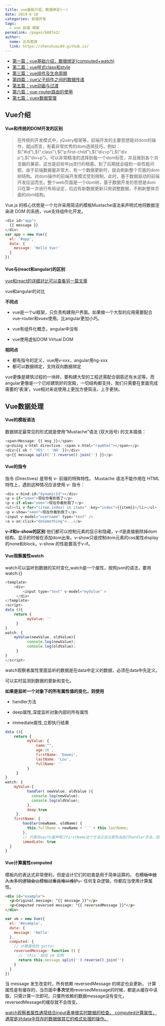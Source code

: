 ```yaml
---
title: vue基础介绍，数据绑定(一)
date: 2019-6-18
categories: 前端开发
tags: 
  - vue 前端 框架
permalink: /pages/b887e2/
author: 
  name: 北鸟南游
  link: https://shenshuai89.github.io/
---
```

*  [第一篇：vue基础介绍，数据绑定(computed+watch)](https://shenshuai89.github.io//2019/06/18/vue基础入门一方法和数据/)
*  [第二篇：vue样式class和style](https://shenshuai89.github.io//2019/06/20/vue样式class和style)
*  [第三篇：vue组件及生命周期](https://shenshuai89.github.io//2019/06/22/vue组件及生命周期)
*  [第四篇：vue父子组件之间的数据传递](https://shenshuai89.github.io//2019/06/24/vue父子组件之间的数据传递/)
*  [第五篇：vue动画与过渡](https://shenshuai89.github.io//2019/06/26/vue动画与过渡/)
*  [第六篇：vue-router路由的使用](https://shenshuai89.github.io//2019/06/28/vue-router路由的使用/)
*  [第七篇：vuex数据管理](https://shenshuai89.github.io//2019/06/30/vuex数据管理/)

## Vue介绍
#### Vue和传统的DOM开发的区别
> ​		在传统的开发模式中，jQuery框架等，前端开发的主要思想是对dom的操作，就jq而言，有着非常优秀的dom选择技巧，例如：$("#id"),$(".class"),$("p:first-child"),$("div>p"),$("div p"),$("div+p")。可以非常精准的选择到每一个dom标签，并且做到各个浏览器的兼容，这也是前些年jq流行的根基。
> ​		到了后期就会碰到一些性能问题，由于前端数据量非常大，有一个数据更新时，就会刷新整个页面的dom树结构。对dom操作的前端开发模式受到限制，此时，基于数据驱动的前端开发应运而生。整个web页面是一个dom树，基于数据开发的思想是dom只在第一次进行布局设定，后边有新数据更新只用调整数据，不刷新整体页面的dom结构。

Vue.js 的核心优势是一个允许采用简洁的模板Mustache语法来声明式地将数据渲染进 DOM 的系统，vue支持组件化开发。
``` js
<div id="app">
  {{ message }}
</div>
var app = new Vue({
  el: '#app',
  data: {
    message: 'Hello Vue!'
  }
})
```

#### Vue与(react和angular)的区别
[vue和react的详细对比可以查看另一篇文章](https://shenshuai89.github.io//2018/08/22/React%20%E4%B8%8E%20Vue%20%E5%88%9B%E5%BB%BA%E5%90%8C%E4%B8%80%E6%AC%BE%20App%E7%9A%84%E5%AF%B9%E6%AF%94/)

vue和angular的对比

**不同点**

* vue是一个ui框架，只负责构建用户界面。如果做一个大型的应用需要配合vue-router和vuex使用。比angular更加小巧。

* vue有组件化概念，angular中没有

* vue使用虚拟DOM Virtual DOM

**相同点**
* 都有指令的定义，vue用v-xxx，angular用ng-xxx
* 都可以数据绑定，支持双向数据绑定

vue更像是建筑过程的一块砖，要构建大型的工程还需配合钢筋还有水泥等。而angular更像是一个已经建筑好的宫殿，一切结构都支持，我们只需要在里面完成需要的‘表演’。vue相对来说使用上更加方便简洁，上手更快。

## Vue数据处理
#### Vue的模板语法
数据绑定最常见的形式就是使用“Mustache”语法 (双大括号) 的文本插值：
``` js
<span>Message: {{ msg }}</span>
<p>Using v-html directive: <span v-html="rawHtml"></span></p>
<div>{{ ok ? 'YES' : 'NO' }}</div>
<p>{{ message.split('').reverse().join('') }}</p>

```
#### Vue的指令
指令 (Directives) 是带有 v- 前缀的特殊特性。
Mustache 语法不能作用在 HTML 特性上，遇到这种情况应该使用 v- 指令：

``` js
<div v-bind:id="dynamicId"></div>
<p v-if="seen">现在你看到我了</p>
<p v-if-else="seen">现在你看到我了</p>
<ul><li v-for="(item,index) in items" :key="index">{{item}}</li></ul>
<p v-show="seen">现在你看到我了</p>
<input v-model="username" type="text" />
<a v-on:click="doSomething">...</a>
```
**v-if和v-show的区别**
他们都可以控制元素的显示和隐藏，v-if是直接删除掉dom结构，显示的时候在添加dom出来。v-show只是控制dom元素的css属性display的none和block。v-show 的性能要高于v-if。


#### Vue观察属性watch

watch可以监听到数据的实时变化,watch是一个属性，按照json的语法，要用watch:{}

``` js
<template>
    <div>
        <input type="text" v-model="myValue" >
     </div>
</template>
<script>
data (){
    return {
          myValue: ''
     }
}
watch: {
    myValue(newValue, oldValue){
          console.log(newValue);
          console.log(oldValue);
     }
}
</script>
```

watch观察者属性里面监听的数据是在data中定义的数据，必须在data中先定义。

可以实时监测到数据的更新和变化。

**如果是监听一个对象下的所有属性值的变化，则使用**
- handler方法

- deep属性,深度监听对象内部的所有属性

- immediate属性,立即执行结果

```js
data (){
    return {
          myValue: {
              name:"",
              age:16 ,
              firstName: 'Dawei',
    		  lastName: 'Lou',
    		  fullName: ''
          }
     }
}
watch: {
    myValue:{
          handler( newValue, oldValue ){
          	console.log(newValue);
          	console.log(oldValue); 
          },
          deep:true
     },
    firstName: {
        handler(newName, oldName) {
          this.fullName = newName + ' ' + this.lastName;
        },
    	// 代表在wacth里声明了firstName这个方法之后立即先去执行handler方法，如果设置了false，那么效果和上边例子一样
    	immediate: true
  }
}
```

#### Vue计算属性computed
模板内的表达式非常便利，但是设计它们的初衷是用于简单运算的。
~~在模板中放入太多的逻辑会让模板过重且难以维护。~~
任何复杂逻辑，你都应当使用计算属性。

``` html
<div id="example">
  <p>Original message: "{{ message }}"</p>
  <p>Computed reversed message: "{{ reversedMessage }}"</p>
</div>

```
``` js
var vm = new Vue({
  el: '#example',
  data: {
    message: 'Hello'
  },
  computed: {
    // 计算属性的 getter
    reversedMessage: function () {
      // `this` 指向 vm 实例
      return this.message.split('').reverse().join('')
    }
  }
})
```
当 message 发生改变时，所有依赖 reversedMessage 的绑定也会更新。
计算属性是有缓存的，当页面中**多次**使用reversedMessage的时候，都是从缓存中读取，只需计算一次即可。只要所依赖的数据message没有变化，reversedMessage的缓存就不会改变。

<u>watch观察者属性通常结合input表单做实时数据的检查。
computed计算属性，通常是对data中现存的数据做其它的格式处理的操作。</u>

